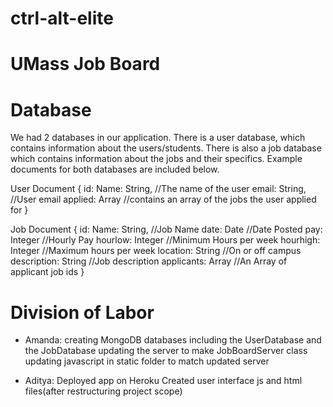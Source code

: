 # ctrl-alt-elite

# UMass Job Board

# Database

We had 2 databases in our application. There is a user database, which contains information about the users/students. There is also a job database which contains information about the jobs and their specifics. Example documents for both databases are included below.

User Document
{
    id: <ObjectID>
    Name: String, //The name of the user
    email: String, //User email
    applied: Array //contains an array of the jobs the user applied for
}

Job Document
{
    id: <ObjectID>
    Name: String, //Job Name
    date: Date //Date Posted
    pay: Integer //Hourly Pay
    hourlow: Integer //Minimum Hours per week
    hourhigh: Integer //Maximum hours per week
    location: String //On or off campus
    description: String //Job description
    applicants: Array //An Array of applicant job ids
}

# Division of Labor

* Amanda:
    creating MongoDB databases including the UserDatabase and the JobDatabase
    updating the server to make JobBoardServer class
    updating javascript in static folder to match updated server

* Aditya:
    Deployed app on Heroku
    Created user interface js and html files(after restructuring project scope)

